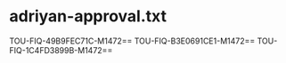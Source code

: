 # adriyan-approval.txt
TOU-FIQ-49B9FEC71C-M1472==
TOU-FIQ-B3E0691CE1-M1472==
TOU-FIQ-1C4FD3899B-M1472==
